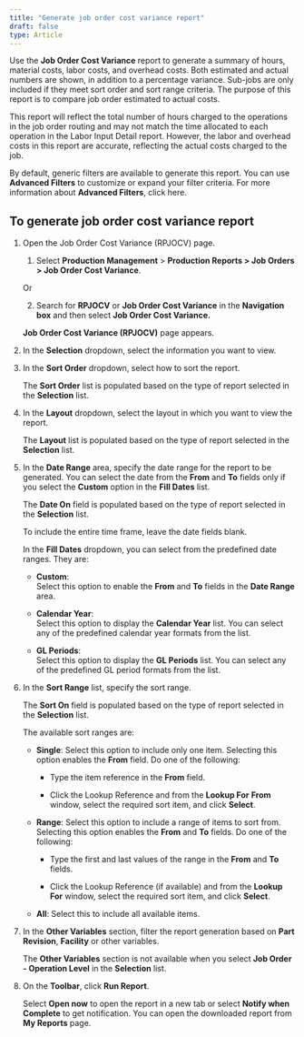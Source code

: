 ```yaml
---
title: "Generate job order cost variance report"
draft: false
type: Article
---
```


Use the **Job Order Cost Variance** report to generate a summary of hours, material costs, labor costs, and overhead costs. Both estimated and actual numbers are shown, in addition to a percentage variance. Sub-jobs are only included if they meet sort order and sort range criteria. The purpose of this report is to compare job order estimated to actual costs.

This report will reflect the total number of hours charged to the operations in the job order routing and may not match the time allocated to each operation in the Labor Input Detail report. However, the labor and overhead costs in this report are accurate, reflecting the actual costs charged to the job.

By default, generic filters are available to generate this report. You can use **Advanced Filters** to customize or expand your filter criteria. For more information about **Advanced Filters**, click here.

## To generate job order cost variance report

1. Open the Job Order Cost Variance (RPJOCV) page.

    1. Select **Production Management** > **Production Reports > Job Orders > Job Order Cost Variance**.

    Or

    2. Search for **RPJOCV** or **Job Order Cost Variance** in the **Navigation box** and then select **Job Order Cost Variance.**

    **Job Order Cost Variance (RPJOCV)** page appears.

2. In the **Selection** dropdown, select the information you want to view.

3. In the **Sort Order** dropdown, select how to sort the report.

    The **Sort Order** list is populated based on the type of report selected in the **Selection** list.

4. In the **Layout** dropdown, select the layout in which you want to view the report.

    The **Layout** list is populated based on the type of report selected in the **Selection** list.

5. In the **Date Range** area, specify the date range for the report to be generated. You can select the date from the **From** and **To** fields only if you select the **Custom** option in the **Fill Dates** list.

    The **Date On** field is populated based on the type of report selected in the **Selection** list.

    To include the entire time frame, leave the date fields blank.

    In the **Fill Dates** dropdown, you can select from the predefined date ranges. They are:

    - **Custom**:   
    Select this option to enable the **From** and **To** fields in the **Date Range** area.

    - **Calendar Year**:   
    Select this option to display the **Calendar Year** list. You can select any of the predefined calendar year formats from the list.

    - **GL Periods**:   
    Select this option to display the **GL Periods** list. You can select any of the predefined GL period formats from the list.

6. In the **Sort Range** list, specify the sort range.

    The **Sort On** field is populated based on the type of report selected in the **Selection** list.

    The available sort ranges are:

    - **Single**: Select this option to include only one item. Selecting this option enables the **From** field. Do one of the following:

        - Type the item reference in the **From** field.

        - Click the Lookup Reference and from the **Lookup For** **From** window, select the required sort item, and click **Select**.

    - **Range**: Select this option to include a range of items to sort from. Selecting this option enables the **From** and **To** fields. Do one of the following:

        - Type the first and last values of the range in the **From** and **To** fields.

        - Click the Lookup Reference (if available) and from the **Lookup For** window, select the required sort item, and click **Select**.

    - **All**: Select this to include all available items.

7. In the **Other Variables** section, filter the report generation based on **Part Revision**, **Facility** or other variables.

    The **Other Variables** section is not available when you select **Job Order - Operation Level** in the **Selection** list.

8. On the **Toolbar**, click **Run Report**.

    Select **Open now** to open the report in a new tab or select **Notify when Complete** to get notification. You can open the downloaded report from **My Reports** page.

​